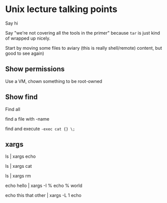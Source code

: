 Unix lecture talking points
===========================

Say hi

Say "we're not covering all the tools in the primer" because
`tar` is just kind of wrapped up nicely.

Start by moving some files to aviary (this is really shell/remote)
content, but good to see again)

Show permissions
----------------

Use a VM, chown something to be root-owned

Show find
---------

Find all

find a file with -name

find and execute `-exec cat {} \;`

xargs
-----

ls | xargs echo

ls | xargs cat

ls | xargs rm

echo hello | xargs -I % echo % world

echo this that other | xargs -L 1 echo
